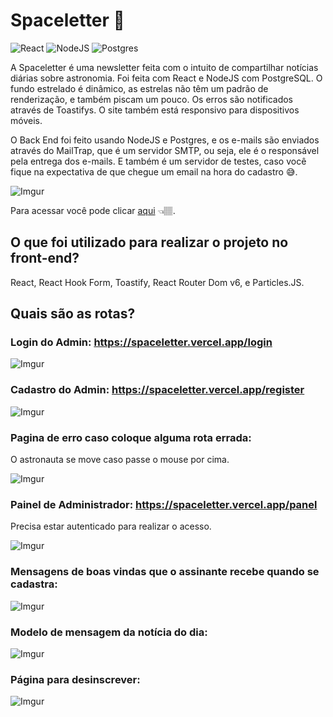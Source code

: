 # Spaceletter 🚀

![React](https://img.shields.io/badge/React-20232A?style=for-the-badge&logo=react&logoColor=61DAFB) ![NodeJS](https://img.shields.io/badge/Node.js-43853D?style=for-the-badge&logo=node.js&logoColor=white) ![Postgres](https://img.shields.io/badge/PostgreSQL-316192?style=for-the-badge&logo=postgresql&logoColor=white)



A Spaceletter é uma newsletter feita com o intuito de compartilhar notícias diárias sobre astronomia. Foi feita com React e NodeJS com PostgreSQL. O fundo estrelado é dinâmico, as estrelas não têm um padrão de renderização, e também piscam um pouco. Os erros são notificados através de Toastifys. O site também está responsivo para dispositivos móveis.

O Back End foi feito usando NodeJS e Postgres, e os e-mails são enviados através do MailTrap, que é um servidor SMTP, ou seja, ele é o responsável pela entrega dos e-mails. E também é um servidor de testes, caso você fique na expectativa de que chegue um email na hora do cadastro 😅.



![Imgur](https://i.imgur.com/TuDiZKW.png)

Para acessar você pode clicar [aqui](https://spaceletter.vercel.app/) 👈🏽. 



## O que foi utilizado para realizar o projeto no front-end?

React, React Hook Form, Toastify, React Router Dom v6, e Particles.JS.



## Quais são as rotas?



### Login do Admin: https://spaceletter.vercel.app/login

![Imgur](https://i.imgur.com/Q4wuxwC.png)



### Cadastro do Admin: https://spaceletter.vercel.app/register

![Imgur](https://i.imgur.com/f7vy9pR.jpg)

### 

### Pagina de erro caso coloque alguma rota errada:

O astronauta se move caso passe o mouse por cima.

![Imgur](https://i.imgur.com/tA78rc7.png)



### Painel de Administrador: https://spaceletter.vercel.app/panel

Precisa estar autenticado para realizar o acesso.

![Imgur](https://i.imgur.com/nUUpJYn.jpg)



### Mensagens de boas vindas que o assinante recebe quando se cadastra:

![Imgur](https://i.imgur.com/J5AiBwz.png)

### Modelo de mensagem da notícia do dia:

![Imgur](https://i.imgur.com/Wjf96lj.png)



### Página para desinscrever:

![Imgur](https://i.imgur.com/av03awV.png)